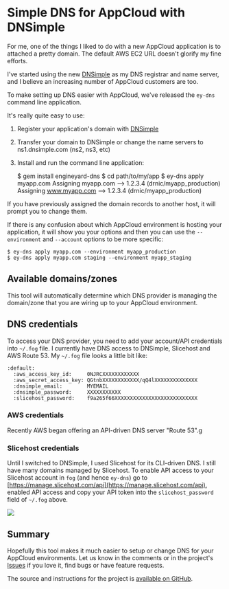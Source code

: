 # Simple DNS for AppCloud with DNSimple

For me, one of the things I liked to do with a new AppCloud application is to attached a pretty domain. The default AWS EC2 URL doesn't glorify my fine efforts.

I've started using the new [DNSimple](http://dnsimple.com/) as my DNS registrar and name server, and I believe an increasing number of AppCloud customers are too.

To make setting up DNS easier with AppCloud, we've released the `ey-dns` command line application.

It's really quite easy to use:

1. Register your application's domain with [DNSimple](http://dnsimple.com/)
2. Transfer your domain to DNSimple or change the name servers to ns1.dnsimple.com (ns2, ns3, etc)
3. Install and run the command line application:

    $ gem install engineyard-dns
    $ cd path/to/my/app
    $ ey-dns apply myapp.com
    Assigning myapp.com --> 1.2.3.4 (drnic/myapp_production)
    Assigning www.myapp.com --> 1.2.3.4 (drnic/myapp_production)

If you have previously assigned the domain records to another host, it will prompt you to change them. 

If there is any confusion about which AppCloud environment is hosting your application, it will show you your options and then you can use the `--environment` and `--account` options to be more specific:

    $ ey-dns apply myapp.com --environment myapp_production
    $ ey-dns apply myapp.com staging --environment myapp_staging

## Available domains/zones

This tool will automatically determine which DNS provider is managing the domain/zone that you are wiring up to your AppCloud environment.

## DNS credentials

To access your DNS provider, you need to add your account/API credentials into `~/.fog` file. I currently have DNS access to DNSimple, Slicehost and AWS Route 53. My `~/.fog` file looks a little bit like:

    :default:
      :aws_access_key_id:     0NJRCXXXXXXXXXXXX
      :aws_secret_access_key: QGtnbXXXXXXXXXXXX/qQ4lXXXXXXXXXXXXXX
      :dnsimple_email:        MYEMAIL
      :dnsimple_password:     XXXXXXXXXXX
      :slicehost_password:    f9a265f66XXXXXXXXXXXXXXXXXXXXXXXXXXX

### AWS credentials

Recently AWS began offering an API-driven DNS server "Route 53".g

### Slicehost credentials

Until I switched to DNSimple, I used Slicehost for its CLI-driven DNS. I still have many domains managed by Slicehost. To enable API access to your Slicehost account in `fog` (and hence `ey-dns`) go to [https://manage.slicehost.com/api](https://manage.slicehost.com/api), enabled API access and copy your API token into the `slicehost_password` field of `~/.fog` above.

<img src="https://img.skitch.com/20110524-jbmkcwumrdgw2pgrt7kpe1mbga.preview.png">

## Summary

Hopefully this tool makes it much easier to setup or change DNS for your AppCloud environments. Let us know in the comments or in the project's [Issues](https://github.com/engineyard/engineyard-dns/issues) if you love it, find bugs or have feature requests.

The source and instructions for the project is [available on GitHub](https://github.com/engineyard/engineyard-dns#readme).
